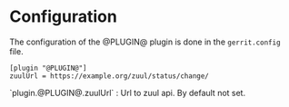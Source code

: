 Configuration
=============

The configuration of the @PLUGIN@ plugin is done in the `gerrit.config`
file.

```
[plugin "@PLUGIN@"]
zuulUrl = https://example.org/zuul/status/change/
```

<a id="show-zuul-url">
`plugin.@PLUGIN@.zuulUrl`
:    Url to zuul api.
By default not set.
